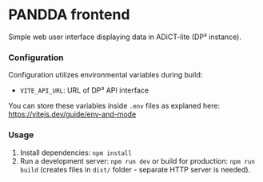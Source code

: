 # PANDDA frontend

Simple web user interface displaying data in ADiCT-lite (DP³ instance).

### Configuration

Configuration utilizes environmental variables during build:

- `VITE_API_URL`: URL of DP³ API interface

You can store these variables inside `.env` files as explaned here: https://vitejs.dev/guide/env-and-mode

### Usage

1. Install dependencies: `npm install`
2. Run a development server: `npm run dev` or build for production: `npm run build` (creates files in `dist/` folder - separate HTTP server is needed).
